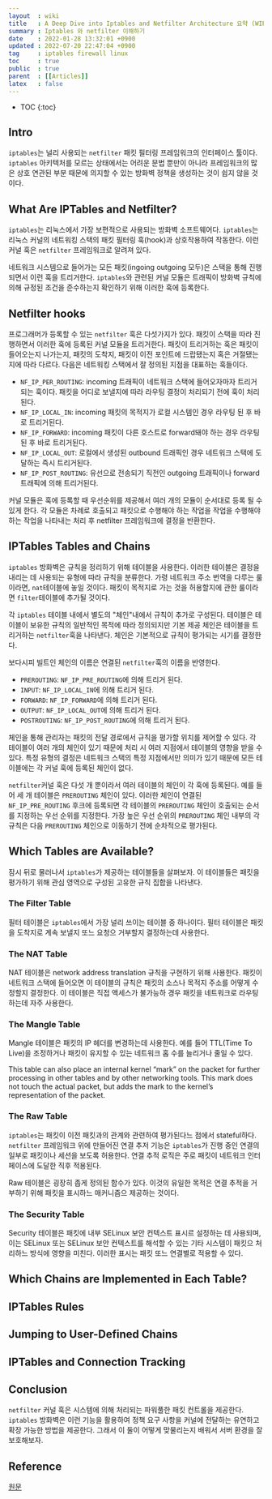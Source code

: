 ```yaml
---
layout  : wiki
title   : A Deep Dive into Iptables and Netfilter Architecture 요약 (WIP)
summary : Iptables 와 netfilter 이해하기
date    : 2022-01-28 13:32:01 +0900
updated : 2022-07-20 22:47:04 +0900
tag     : iptables firewall linux
toc     : true
public  : true
parent  : [[Articles]]
latex   : false
---
```

* TOC
{:toc}

## Intro

`iptables`는 널리 사용되는 `netfilter` 패킷 필터링 프레임워크의 인터페이스 툴이다. `iptables` 아키텍처를  모르는 상태에서는 어려운 문법 뿐만이 아니라 프레임워크의 많은 상호 연관된 부분 때문에 의지할 수 있는 방화벽 정책을 생성하는 것이 쉽지 않을 것이다. 

## What Are IPTables and Netfilter?

`iptables`는 리눅스에서 가장 보편적으로 사용되는 방화벽 소프트웨어다. `iptables`는 리눅스 커널의 네트워킹 스택의 패킷 필터링 훅(hook)과 상호작용하여 작동한다. 이런 커널 훅은 `netfilter` 프레임워크로 알려져 있다.

네트워크 시스템으로 들어가는 모든 패킷(ingoing outgoing 모두)은 스택을 통해 진행되면서 이런 훅을 트리거한다. `iptables`와 관련된 커널 모듈은 트래픽이 방화벽 규칙에 의해 규정된 조건을 준수하는지 확인하기 위해 이러한 훅에 등록한다. 

## Netfilter hooks

프로그래머가 등록할 수 있는 `netfilter` 훅은 다섯가지가 있다. 패킷이 스택을 따라 진행하면서 이러한 훅에 등록된 커널 모듈을 트리거한다. 패킷이 트리거하는 훅은 패킷이 들어오는지 나가는지, 패킷의 도착지, 패킷이 이전 포인트에 드랍됐는지 혹은 거절됐는지에 따라 다르다. 다음은 네트워킹 스택에서 잘 정의된 지점을 대표하는 훅들이다.

- `NF_IP_PER_ROUTING`: incoming 트래픽이 네트워크 스택에 들어오자마자 트리거되는 훅이다. 패킷을 어디로 보낼지에 따라 라우팅 결정이 처리되기 전에 훅이 처리된다.
- `NF_IP_LOCAL_IN`: incoming 패킷의 목적지가 로컬 시스템인 경우 라우팅 된 후 바로 트리거된다.
- `NF_IP_FORWARD`: incoming 패킷이 다른 호스트로 forward돼야 하는 경우 라우팅 된 후 바로 트리거된다.
- `NF_IP_LOCAL_OUT`: 로컬에서 생성된 outbound 트래픽인 경우 네트워크 스택에 도달하는 즉시 트리거된다.
- `NF_IP_POST_ROUTING`: 유선으로 전송되기 직전인 outgoing 트래픽이나 forward 트래픽에 의해 트리거된다.

커널 모듈은 훅에 등록할 때 우선순위를 제공해서 여러 개의 모듈이 순서대로 등록 될 수 있게 한다. 각 모듈은 차례로 호출되고 패킷으로 수행해야 하는 작업을 작업을 수행해야하는 작업을 나타내는 처리 후 netfilter 프레임워크에 결정을 반환한다.

## IPTables Tables and Chains

`iptables` 방화벽은 규칙을 정리하기 위해 테이블을 사용한다. 이러한 테이블은 결정을 내리는 데 사용되는 유형에 따라 규칙을 분류한다. 가령 네트워크 주소 번역을 다루는 룰이라면, `nat`테이블에 놓일 것이다. 패킷이 목적지로 가는 것을 허용할지에 관한 룰이라면 `filter`테이블에 추가될 것이다.

각 `iptables` 테이블 내에서 별도의 "체인"내에서 규칙이 추가로 구성된다. 테이블은 테이블이 보유한 규칙의 일반적인 목적에 따라 정의되지만 기본 제공 체인은 테이블을 트리거하는 `netfilter`훅을 나타낸다. 체인은 기본적으로 규칙이 평가되는 시기를 결정한다.

보다시피 빌트인 체인의 이름은 연결된 `netfilter`훅의 이름을 반영한다.

- `PREROUTING`: `NF_IP_PRE_ROUTING`에 의해 트리거 된다.
- `INPUT`: `NF_IP_LOCAL_IN`에 의해 트리거 된다.
- `FORWARD`: `NF_IP_FORWARD`에 의해 트리거 된다.
- `OUTPUT`: `NF_IP_LOCAL_OUT`에 의해 트리거 된다.
- `POSTROUTING`: `NF_IP_POST_ROUTING`에 의해 트리거 된다.

체인을 통해 관리자는 패킷의 전달 경로에서 규칙을 평가할 위치를 제어할 수 있다. 각 테이블이 여러 개의 체인이 있기 때문에 처리 시 여러 지점에서 테이블의 영향을 받을 수 있다. 특정 유형의 결정은 네트워크 스택의 특정 지점에서만 의미가 있기 때문에 모든 테이블에는 각 커널 훅에 등록된 체인이 없다.

`netfilter`커널 훅은 다섯 개 뿐이라서 여러 테이블의 체인이 각 훅에 등록된다. 예를 들어 세 개 테이블은 `PREROUTING` 체인이 있다. 이러한 체인이 연결된 `NF_IP_PRE_ROUTING` 후크에 등록되면 각 테이블의 `PREROUTING` 체인이 호출되는 순서를 지정하는 우선 순위를 지정한다. 가장 높은 우선 순위의 `PREROUTING` 체인 내부의 각 규칙은 다음 `PREROUTING` 체인으로 이동하기 전에 순차적으로 평가된다.

## Which Tables are Available?

잠시 뒤로 물러나서 `iptables`가 제공하는 테이블들을 살펴보자. 이 테이블들은 패킷을 평가하기 위해 관심 영역으로 구성된 고유한 규칙 집합을 나타낸다.

### The Filter Table

필터 테이블은 `iptables`에서 가장 널리 쓰이는 테이블 중 하나이다. 필터 테이블은 패킷을 도착지로 계속 보낼지 또느 요청으 거부할지 결정하는데 사용한다.

### The NAT Table

NAT 테이블은 network address translation 규칙을 구현하기 위해 사용한다. 패킷이 네트워크 스택에 들어오면 이 테이블의 규칙은 패킷의 소스나 목적지 주소를 어떻게 수정할지 결정한다. 이 테이블은 직접 액세스가 불가능하 경우 패킷을 네트워크로 라우팅하는데 자주 사용한다.

### The Mangle Table

Mangle 테이블은 패킷의 IP 헤더를 변경하는데 사용한다. 예를 들어 TTL(Time To Live)을 조정하거나 패킷이 유지할 수 있는 네트워크 홉 수를 늘리거나 줄일 수 있다. 

This table can also place an internal kernel “mark” on the packet for further processing in other tables and by other networking tools. This mark does not touch the actual packet, but adds the mark to the kernel’s representation of the packet.

### The Raw Table

`iptables`는 패킷이 이전 패킷과의 관계와 관련하여 평가된다느 점에서 stateful하다. `netfilter` 프레임워크 위에 만들어진 연결 추저 기능은 `iptables`가 진행 중인 연결의 일부로 패킷이나 세션을 보도록 허용한다. 연결 추적 로직은 주로 패킷이 네트워크 인터페이스에 도달한 직후 적용된다.

Raw 테이블은 굉장히 좁게 정의된 함수가 있다. 이것의 유일한 목적은 연결 추적을 거부하기 위해 패킷을 표시하느 매커니즘으 제공하는 것이다.

### The Security Table

Security 테이블은 패킷에 내부 SELinux 보안 컨텍스트 표시르 설정하는 데 사용되며, 이는 SELinux 또는 SELinux 보안 컨텍스트를 해석할 수 있는 기타 시스템이 패킷으 처리하느 방식에 영향을 미친다. 이러한 표시는 패킷 또느 연결별로 적용할 수 있다.

## Which Chains are Implemented in Each Table?

## IPTables Rules

## Jumping to User-Defined Chains

## IPTables and Connection Tracking

## Conclusion

`netfilter` 커널 훅은 시스템에 의해 처리되는 파워풀한 패킷 컨트롤을 제공한다. `iptables` 방화벽은 이런 기능을 활용하여 정책 요구 사항을 커널에 전달하는 유연하고 확장 가능한 방법을 제공한다. 그래서 이 둘이 어떻게 맞물리는지 배워서 서버 환경을 잘 보호해보자.

## Reference

[원문](https://www.digitalocean.com/community/tutorials/a-deep-dive-into-iptables-and-netfilter-architecture)
